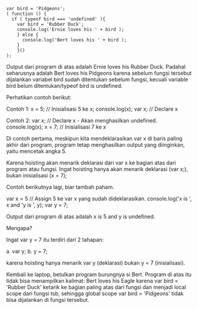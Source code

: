     var bird = 'Pidgeons';
    ( function () {
      if ( typeof bird === 'undefined' ){
        var bird = 'Rubber Duck';
        console.log('Ernie loves his ' + bird );
        } else {
          console.log('Bert loves his ' + bird );
        }
        }()
    );

Output dari program di atas adalah Ernie loves his Rubber Duck.
Padahal seharusnya adalah Bert loves his Pidgeons karena sebelum fungsi tersebut
dijalankan variabel bird sudah ditentukan sebelum fungsi, kecuali variable bird
belum ditentukan/typeof bird is undefined.

Perhatikan contoh berikut:

Contoh 1:
x = 5; // Inisialisasi 5 ke x;
console.log(x);
var x; // Declare x

Contoh 2:
var x; // Declare x - Akan menghasilkan undefined.
console.log(x);
x = 7; // Inisialisasi 7 ke x

Di contoh pertama, meskipun kita mendeklarasikan var x di baris paling akhir dari program,
program tetap menghasilkan output yang diinginkan, yaitu mencetak angka 5.

Karena hoisting akan menarik deklarasi dari var x ke bagian atas dari program atau fungsi.
Ingat hoisting hanya akan menarik deklarasi (var x;), bukan inisialisasi (x = 7);

Contoh berikutnya lagi, biar tambah paham.

var x = 5 // Assign 5 ke var x yang sudah dideklarasikan.
console.log('x is ', x and 'y is ', y);
var y = 7;

Output dari program di atas adalah x is  5  and y is  undefined.

Mengapa?

Ingat var y = 7 itu terdiri dari 2 tahapan:

a. var y;
b. y = 7;

karena hoisting hanya menarik var y (deklarasi) bukan y = 7 (inisialisasi).

Kembali ke laptop, betulkan program burungnya si Bert. Program di atas itu tidak
bisa menampilkan kalimat: Bert loves his Eagle karena var bird = 'Rubber Duck'
ketarik ke bagian paling atas dari fungsi dan menjadi local scope dari fungsi tsb,
sehingga global scope var bird = 'Pidgeons' tidak bisa dijalankan di fungsi tersebut.
